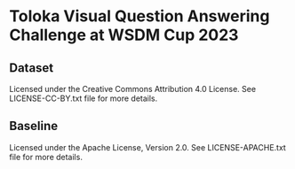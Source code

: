 # Toloka Visual Question Answering Challenge at WSDM Cup 2023

## Dataset

Licensed under the Creative Commons Attribution 4.0 License. See LICENSE-CC-BY.txt file for more details.

## Baseline

Licensed under the Apache License, Version 2.0. See LICENSE-APACHE.txt file for more details.
